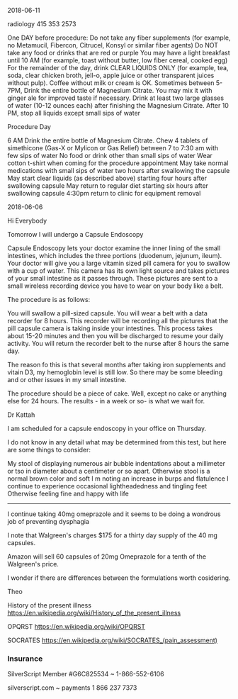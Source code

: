 

2018-06-11

radiology 415 353 2573


One DAY before procedure:
Do not take any fiber supplements (for example, no Metamucil, Fibercon, Citrucel, Konsyl or similar fiber agents)
Do NOT take any food or drinks that are red or purple
You may have a light breakfast until 10 AM (for example, toast without butter, low fiber cereal, cooked egg)
For the remainder of the day, drink CLEAR LIQUIDS ONLY (for example, tea, soda, clear chicken broth, jell-o, apple juice or other transparent juices without pulp). Coffee without milk or cream is OK.
Sometimes between 5-7PM, Drink the entire bottle of Magnesium Citrate. You may mix it with ginger ale for improved taste if necessary. Drink at least two large glasses of water (10-12 ounces each) after finishing the Magnesium Citrate.
After 10 PM, stop all liquids except small sips of water

Procedure Day

6 AM Drink the entire bottle of Magnesium Citrate.
Chew 4 tablets of simethicone (Gas-X or Mylicon or Gas Relief) between 7 to 7:30 am with few sips of water
No food or drink other than small sips of water
Wear cotton t-shirt when coming for the procedure appointment
May take normal medications with small sips of water two hours after swallowing the capsule
May start clear liquids (as described above) starting four hours after swallowing capsule
May return to regular diet starting six hours after swallowing capsule
4:30pm return to clinic for equipment removal


2018-06-06

Hi Everybody


Tomorrow I will undergo a Capsule Endoscopy

Capsule Endoscopy lets your doctor examine the inner lining of the small intestines, which includes the three portions (duodenum, jejunum, ileum). Your doctor will give you a large vitamin sized pill camera for you to swallow with a cup of water. This camera has its own light source and takes pictures of your small intestine as it passes through. These pictures are sent to a small wireless recording device you have to wear on your body like a belt.

The procedure is as follows:

You will swallow a pill-sized capsule. You will wear a belt with a data recorder for 8 hours. This recorder will be recording all the pictures that the pill capsule camera is taking inside your intestines. This process takes about 15-20 minutes and then you will be discharged to resume your daily activity. You will return the recorder belt to the nurse after 8 hours the same day.

The reason fo this is that several months after taking iron supplements and vitain D3, my hemoglobin level is still low. So there may be some bleeding and or other issues in my small intestine.

The procedure should be a piece of cake. Well, except no cake or anything else for 24 hours. The results - in a week or so- is what we wait for.





Dr Kattah

I am scheduled for a capsule endoscopy in your office on Thursday.

I do not know in any detail what may be determined from this test, but here are some things to consider:

My stool of displaying numerous air bubble indentations about a millimeter or tso in diameter about a centimeter or so apart.
Otherwise stool is a normal brown color and soft
I m noting an increase in burps and flatulence
I continue to experience occasional lightheadedness and tingling feet
Otherwise feeling fine and happy with life

***

I continue taking 40mg omeprazole and it seems to be doing a wondrous job of preventing dysphagia

I note that Walgreen's charges $175 for a thirty day supply of the 40 mg capsules.

Amazon will sell 60 capsules of 20mg Omeprazole for a tenth of the Walgreen's price.

I wonder if there are differences between the formulations worth cosidering.


Theo




History of the present illness
https://en.wikipedia.org/wiki/History_of_the_present_illness

OPQRST
https://en.wikipedia.org/wiki/OPQRST

SOCRATES
https://en.wikipedia.org/wiki/SOCRATES_(pain_assessment)


### Insurance

SilverScript Member #G6C825534 ~ 1-866-552-6106

silverscript.com ~ payments 1 866 237 7373

